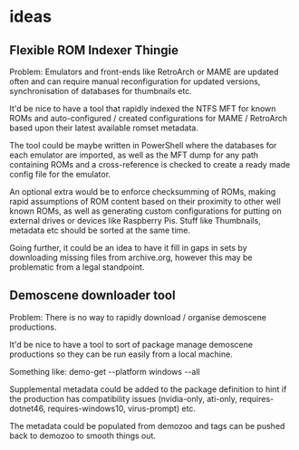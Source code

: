# ideas

## Flexible ROM Indexer Thingie

Problem: 
Emulators and front-ends like RetroArch or MAME are updated often and can require manual reconfiguration for updated versions, synchronisation of databases for thumbnails etc. 

It'd be nice to have a tool that rapidly indexed the NTFS MFT for known ROMs and auto-configured / created configurations for MAME / RetroArch based upon their latest available romset metadata.

The tool could be maybe written in PowerShell where the databases for each emulator are imported, as well as the MFT dump for any path containing ROMs and a cross-reference is checked to create a ready made config file for the emulator.

An optional extra would be to enforce checksumming of ROMs, making rapid assumptions of ROM content based on their proximity to other well known ROMs, as well as generating custom configurations for putting on external drives or devices like Raspberry Pis. Stuff like Thumbnails, metadata etc should be sorted at the same time.

Going further, it could be an idea to have it fill in gaps in sets by downloading missing files from archive.org, however this may be problematic from a legal standpoint. 

## Demoscene downloader tool

Problem:
There is no way to rapidly download / organise demoscene productions.

It'd be nice to have a tool to sort of package manage demoscene productions so they can be run easily from a local machine.

Something like:
demo-get --platform windows --all

Supplemental metadata could be added to the package definition to hint if the production has compatibility issues (nvidia-only, ati-only, requires-dotnet46, requires-windows10, virus-prompt) etc.

The metadata could be populated from demozoo and tags can be pushed back to demozoo to smooth things out.

